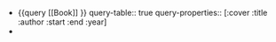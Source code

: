 - {{query [[Book]] }}
  query-table:: true
  query-properties:: [:cover :title :author :start :end :year]
-